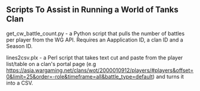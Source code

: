 ## Scripts To Assist in Running a World of Tanks Clan

get_cw_battle_count.py - a Python script that pulls the number of battles per player from the WG API. Requires an Aapplication ID, a clan ID and a Season ID.

lines2csv.plx - a Perl script that takes text cut and paste from the player list/table on a clan's portal page (e.g https://asia.wargaming.net/clans/wot/2000010912/players/#players&offset=0&limit=25&order=-role&timeframe=all&battle_type=default) and turns it into a CSV.


